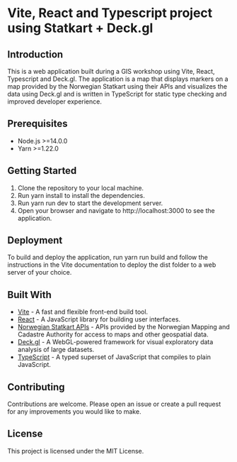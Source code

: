 # Vite, React and Typescript project using Statkart + Deck.gl
## Introduction
This is a web application built during a GIS workshop using Vite, React, Typescript and Deck.gl. The application is a map that displays markers on a map provided by the Norwegian Statkart using their APIs and visualizes the data using Deck.gl and is written in TypeScript for static type checking and improved developer experience.

## Prerequisites
- Node.js >=14.0.0
- Yarn >=1.22.0

## Getting Started
1. Clone the repository to your local machine.
2. Run yarn install to install the dependencies.
3. Run yarn run dev to start the development server.
4. Open your browser and navigate to http://localhost:3000 to see the application.


## Deployment
To build and deploy the application, run yarn run build and follow the instructions in the Vite documentation to deploy the dist folder to a web server of your choice.

## Built With
- [Vite](https://github.com/vitejs/vite) - A fast and flexible front-end build tool.
- [React](https://reactjs.org/) - A JavaScript library for building user interfaces.
- [Norwegian Statkart APIs](https://kartverket.no/en/api/) - APIs provided by the Norwegian Mapping and Cadastre Authority for access to maps and other geospatial data.
- [Deck.gl](https://deck.gl/#/) - A WebGL-powered framework for visual exploratory data analysis of large datasets.
- [TypeScript](https://www.typescriptlang.org/) - A typed superset of JavaScript that compiles to plain JavaScript.


## Contributing
Contributions are welcome. Please open an issue or create a pull request for any improvements you would like to make.

## License
This project is licensed under the MIT License.